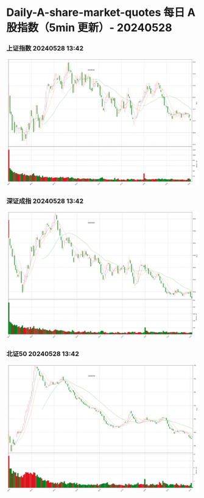 
# Daily-A-share-market-quotes 每日 A 股指数（5min 更新）- 20240528

### 上证指数 20240528 13:42
![](./fig/2024/5/20240528-sh000001.png)

### 深证成指 20240528 13:42
![](./fig/2024/5/20240528-sz399001.png)

### 北证50 20240528 13:42
![](./fig/2024/5/20240528-bj899050.png)
